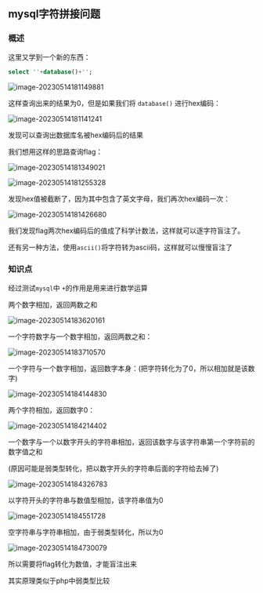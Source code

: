 ## mysql字符拼接问题

### 概述



这里又学到一个新的东西：

```sql
select ''+database()+'';
```

![image-20230514181149881](https://s2.loli.net/2023/05/14/iveQg159RwbOLHz.png)

这样查询出来的结果为0，但是如果我们将 `database()` 进行hex编码：

![image-20230514181141241](https://s2.loli.net/2023/05/14/Nxiy2vfUlEDbncO.png)

发现可以查询出数据库名被hex编码后的结果

我们想用这样的思路查询flag：

![image-20230514181349021](https://s2.loli.net/2023/05/14/LRqQ9grasn7vKxc.png)

![image-20230514181255328](https://s2.loli.net/2023/05/14/aiLuU64zFAG2yTD.png)

发现hex值被截断了，因为其中包含了英文字母，我们再次hex编码一次：

![image-20230514181426680](https://s2.loli.net/2023/05/14/2kQOc9qJHuLnPBm.png)

我们发现flag两次hex编码后的值成了科学计数法，这样就可以逐字符盲注了。

还有另一种方法，使用`ascii()`将字符转为ascii码，这样就可以慢慢盲注了







### 知识点

经过测试`mysql`中 `+`的作用是用来进行数学运算



两个数字相加，返回两数之和

![image-20230514183620161](https://s2.loli.net/2023/05/14/KVg8NMCA3PujBfy.png)



一个字符数字与一个数字相加，返回两数之和：

![image-20230514183710570](https://s2.loli.net/2023/05/14/W43bG1rIJNy9MEc.png)

一个字符与一个数字相加，返回数字本身：(把字符转化为了0，所以相加就是该数字)

![image-20230514184144830](https://s2.loli.net/2023/05/14/42AiUgnSxKBXVkt.png)

两个字符相加，返回数字0：

![image-20230514184214402](https://s2.loli.net/2023/05/14/UzhG2pOTuaMRPEC.png)



一个数字与一个以数字开头的字符串相加，返回该数字与该字符串第一个字符前的数字值之和

(原因可能是弱类型转化，把以数字开头的字符串后面的字符给去掉了)

![image-20230514184326783](https://s2.loli.net/2023/05/14/BALFxZ6aNh8blwg.png)

以字符开头的字符串与数值型相加，该字符串值为0

![image-20230514184551728](https://s2.loli.net/2023/05/14/kzKahwBOblPCij9.png)

空字符串与字符串相加，由于弱类型转化，所以为0

![image-20230514184730079](https://s2.loli.net/2023/05/14/RatnBsTcpbHIm1Z.png)

所以需要将flag转化为数值，才能盲注出来





其实原理类似于php中弱类型比较



